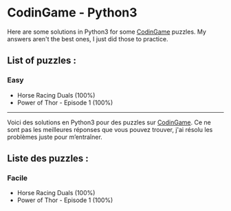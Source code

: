 # CodinGame - Python3

Here are some solutions in Python3 for some [CodinGame](https://www.codingame.com/) puzzles. My answers aren't the best ones, I just did those to practice.

## List of puzzles :

### Easy

-   Horse Racing Duals (100%)
-   Power of Thor - Episode 1 (100%)

* * *

Voici des solutions en Python3 pour des puzzles sur [CodinGame](https://www.codingame.com/). Ce ne sont pas les meilleures réponses que vous pouvez trouver, j'ai résolu les problèmes juste pour m’entraîner.

## Liste des puzzles :

### Facile

-   Horse Racing Duals (100%)
-   Power of Thor - Episode 1 (100%)
